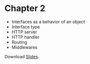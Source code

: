 # Chapter 2

- Interfaces as a behavior of an object
- Interface type
- HTTP server
- HTTP handler
- Routing
- Middlewares 

Download [Slides](https://www.slideshare.net/secret/LFnJtWAHX6kLxl).
